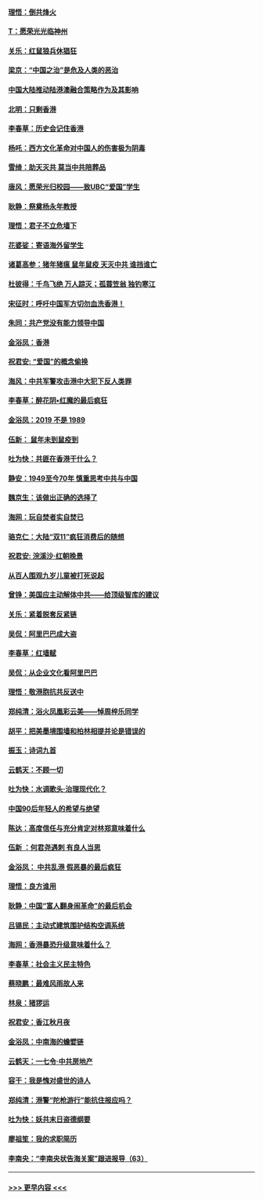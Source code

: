 #### [理悟：倒共烽火](../pages/nsc993/n11668844.md?t=11210322) 
#### [T：愿荣光光临神州](../pages/nsc993/n11668421.md?t=11210322) 
#### [关乐：红鼠狼兵休猖狂](../pages/nsc993/n11668378.md?t=11210322) 
#### [梁京：“中国之治”是危及人类的恶治](../pages/nsc993/n11668328.md?t=11210322) 
#### [中国大陆推动陆港澳融合策略作为及其影响](../pages/nsc993/n11668157.md?t=11210322) 
#### [北明：只剩香港](../pages/nsc993/n11668002.md?t=11210322) 
#### [李春草：历史会记住香港](../pages/nsc993/n11667927.md?t=11210322) 
#### [杨吒：西方文化革命对中国人的伤害极为阴毒](../pages/nsc993/n11664521.md?t=11210322) 
#### [雪绮：助天灭共 莫当中共陪葬品](../pages/nsc993/n11662650.md?t=11210322) 
#### [唐风：愿荣光归校园——致UBC“爱国”学生](../pages/nsc993/n11662194.md?t=11210322) 
#### [耿静：祭奠杨永年教授](../pages/nsc993/n11662514.md?t=11210322) 
#### [理悟：君子不立危墙下](../pages/nsc993/n11662172.md?t=11210322) 
#### [花婆娑：寄语海外留学生](../pages/nsc993/n11662121.md?t=11210322) 
#### [诸葛高参：猪年猪瘟 鼠年鼠疫 天灭中共 谁挡谁亡](../pages/nsc993/n11661980.md?t=11210322) 
#### [杜彼得：千鸟飞绝 万人踪灭；孤蓑笠翁 独钓寒江](../pages/nsc993/n11661170.md?t=11210322) 
#### [宋征时：呼吁中国军方切勿血洗香港！](../pages/nsc993/n11415318.md?t=11210322) 
#### [朱同：共产党没有能力领导中国](../pages/nsc993/n11660421.md?t=11210322) 
#### [金浴凤：香港](../pages/nsc993/n11660419.md?t=11210322) 
#### [祝君安: “爱国”的概念偷换](../pages/nsc993/n11659706.md?t=11210322) 
#### [海风：中共军警攻击港中大犯下反人类罪](../pages/nsc993/n11659632.md?t=11210322) 
#### [李春草：醉花阴•红魔的最后疯狂](../pages/nsc993/n11659287.md?t=11210322) 
#### [金浴凤：2019 不是 1989](../pages/nsc993/n11657663.md?t=11210322) 
#### [伍新： 鼠年未到鼠疫到](../pages/nsc993/n11655098.md?t=11210322) 
#### [吐为快：共匪在香港干什么？](../pages/nsc993/n11654891.md?t=11210322) 
#### [静安：1949至今70年 慎重思考中共与中国](../pages/nsc993/n11651244.md?t=11210322) 
#### [魏京生：该做出正确的选择了](../pages/nsc993/n11653084.md?t=11210322) 
#### [海网：玩自焚者实自焚已](../pages/nsc993/n11652423.md?t=11210322) 
#### [骆克仁：大陆“双11”疯狂消费后的随想](../pages/nsc993/n11652305.md?t=11210322) 
#### [祝君安: 浣溪沙·红朝晚景](../pages/nsc993/n11652258.md?t=11210322) 
#### [从百人围观九岁儿童被打死说起](../pages/nsc993/n11651030.md?t=11210322) 
#### [曾铮：美国应主动解体中共——给顶级智库的建议](../pages/nsc993/n11649888.md?t=11210322) 
#### [关乐：紧着脱套反紧链](../pages/nsc993/n11649069.md?t=11210322) 
#### [吴侃：阿里巴巴成大盗](../pages/nsc993/n11645523.md?t=11210322) 
#### [李春草：红墙赋](../pages/nsc993/n11646389.md?t=11210322) 
#### [吴侃：从企业文化看阿里巴巴](../pages/nsc993/n11645476.md?t=11210322) 
#### [理悟：敬港胞抗共反送中](../pages/nsc993/n11645466.md?t=11210322) 
#### [郑纯清：浴火凤凰彩云美——悼周梓乐同学](../pages/nsc993/n11645155.md?t=11210322) 
#### [胡平：把美墨境围墙和柏林相提并论是错误的](../pages/nsc993/n11645134.md?t=11210322) 
#### [振玉：诗词九首](../pages/nsc993/n11644081.md?t=11210322) 
#### [云鹤天：不顾一切](../pages/nsc993/n11643508.md?t=11210322) 
#### [吐为快：水调歌头·治理现代化？](../pages/nsc993/n11643485.md?t=11210322) 
#### [中国90后年轻人的希望与绝望](../pages/nsc993/n11642317.md?t=11210322) 
#### [陈达：高度信任与充分肯定对林郑意味着什么](../pages/nsc993/n11641441.md?t=11210322) 
#### [伍新 ：何君尧遇刺 有良人当思](../pages/nsc993/n11641503.md?t=11210322) 
#### [金浴凤： 中共乱港  假恶暴的最后疯狂](../pages/nsc993/n11641495.md?t=11210322) 
#### [理悟：良方谁用](../pages/nsc993/n11641463.md?t=11210322) 
#### [耿静：中国“富人翻身闹革命”的最后机会](../pages/nsc993/n11640655.md?t=11210322) 
#### [吕锡民：主动式建筑围护结构空调系统](../pages/nsc993/n11640168.md?t=11210322) 
#### [海网：香港暴恐升级意味着什么？](../pages/nsc993/n11635904.md?t=11210322) 
#### [李春草：社会主义民主特色](../pages/nsc993/n11634657.md?t=11210322) 
#### [蔡晓鹏：最难风雨故人来](../pages/nsc993/n11633145.md?t=11210322) 
#### [林泉：猪猡运](../pages/nsc993/n11631469.md?t=11210322) 
#### [祝君安：香江秋月夜](../pages/nsc993/n11631440.md?t=11210322) 
#### [金浴凤：中南海的蟾嬖链](../pages/nsc993/n11631290.md?t=11210322) 
#### [云鹤天：一七令·中共房地产](../pages/nsc993/n11630084.md?t=11210322) 
#### [容干：我是愧对盛世的诗人](../pages/nsc993/n11630059.md?t=11210322) 
#### [郑纯清：港警“陀枪游行”能抗住报应吗？](../pages/nsc993/n11629999.md?t=11210322) 
#### [吐为快：妖共末日盗德纲要](../pages/nsc993/n11628610.md?t=11210322) 
#### [廖祖笙：我的求职简历](../pages/nsc993/n11628492.md?t=11210322) 
#### [李南央：“李南央状告海关案”跟进报导（63）](../pages/nsc993/n11627039.md?t=11210322) 

----
#### [ >>> 更早内容 <<< ](../indexes/nsc993-earlier.md)
